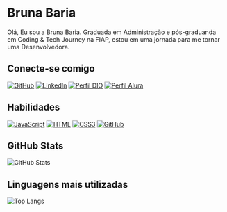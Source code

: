 # Bruna Baria
Olá, Eu sou a Bruna Baria. Graduada em Administração e pós-graduanda em Coding & Tech Journey na FIAP, estou em uma jornada para me tornar uma Desenvolvedora.
## Conecte-se comigo
[![GitHub](https://img.shields.io/badge/GitHub-000?style=for-the-badge&logo=github&logoColor=fff)](https://https://github.com/BrunaBaria)
[![LinkedIn](https://img.shields.io/badge/LinkedIn-000?style=for-the-badge&logo=linkedin&logoColor=0E76A8)]((https://www.linkedin.com/in/bruna-baria/))
[![Perfil DIO](https://img.shields.io/badge/-Meu%20Perfil%20na%20DIO-000?style=for-the-badge)](https://web.dio.me/users/brumorimitsu/)
[![Perfil Alura](https://img.shields.io/badge/-Meu%20Perfil%20na%20alura-000?style=for-the-badge)](https://cursos.alura.com.br/user/bruna290790)


## Habilidades

[![JavaScript](https://img.shields.io/badge/javascript-000?style=for-the-badge&logo=javascript&logoColor)](https://docs.github.com/)
[![HTML](https://img.shields.io/badge/html5-000?style=for-the-badge&logo=html5&logoColor)](https://docs.github.com/)
[![CSS3](https://img.shields.io/badge/CSS3-000?style=for-the-badge&logo=CSS3&logoColor)](https://docs.github.com/)
[![GitHub](https://img.shields.io/badge/GitHub-000?style=for-the-badge&logo=github&logoColor)](https://docs.github.com/)

## GitHub Stats
![GitHub Stats](https://github-readme-stats.vercel.app/api?username=brunabaria&theme=transparent&bg_color=000&border_color=30A3dc&show_icons=true&icon_color=30A3DC&title_color=E94D5F&text_color=fff&hide_title=true&hide=stars)

## Linguagens mais utilizadas
![Top Langs](https://github-readme-stats-git-masterrstaa-rickstaa.vercel.app/api/top-langs/?username=BrunaBaria&bg_color=000&border_color=30A3DC&title_color=E94D5F&text_color=FFF)

